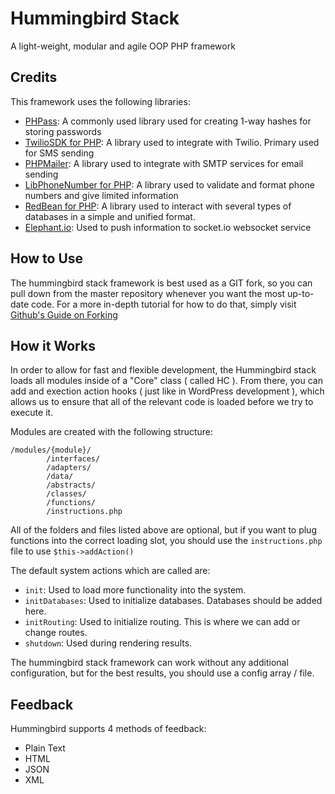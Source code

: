 # Hummingbird Stack
A light-weight, modular and agile OOP PHP framework

## Credits
This framework uses the following libraries:

- [PHPass](http://www.openwall.com/phpass/): A commonly used library used for creating 1-way hashes for storing passwords
- [TwilioSDK for PHP](https://www.twilio.com/docs/libraries/php): A library used to integrate with Twilio. Primary used for SMS sending
- [PHPMailer](https://github.com/PHPMailer/PHPMailer): A library used to integrate with SMTP services for email sending
- [LibPhoneNumber for PHP](https://giggsey.com/libphonenumber/): A library used to validate and format phone numbers and give limited information
- [RedBean for PHP](https://redbeanphp.com/index.php): A library used to interact with several types of databases in a simple and unified format.
- [Elephant.io](https://github.com/Wisembly/elephant.io): Used to push information to socket.io websocket service

## How to Use
The hummingbird stack framework is best used as a GIT fork, so you can pull down from the master repository whenever you want the most up-to-date code.
For a more in-depth tutorial for how to do that, simply visit [Github's Guide on Forking](https://help.github.com/articles/fork-a-repo/)

## How it Works
In order to allow for fast and flexible development, the Hummingbird stack loads all modules inside of a "Core" class ( called HC ). From there, you can add and exection action hooks ( just like in WordPress development ), which allows us to ensure that all of the relevant code is loaded before we try to execute it.

Modules are created with the following structure:

```
/modules/{module}/
		/interfaces/
		/adapters/
		/data/
		/abstracts/
		/classes/
		/functions/
		/instructions.php
```

All of the folders and files listed above are optional, but if you want to plug functions into the correct loading slot, you should use the `instructions.php` file to use `$this->addAction()`

The default system actions which are called are:

- `init`: Used to load more functionality into the system.
- `initDatabases`: Used to initialize databases. Databases should be added here.
- `initRouting`: Used to initialize routing. This is where we can add or change routes.
- `shutdown`: Used during rendering results.

The hummingbird stack framework can work without any additional configuration, but for the best results, you should use a config array / file.

## Feedback

Hummingbird supports 4 methods of feedback:

- Plain Text
- HTML
- JSON
- XML